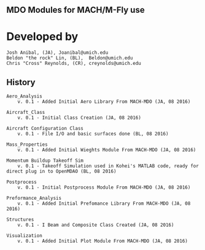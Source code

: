 ## MDO Modules for MACH/M-Fly use 

# Developed by 
	Josh Anibal, (JA), Joanibal@umich.edu
	Beldon "the rock" Lin, (BL),  Beldon@umich.edu
	Chris "Cross" Reynolds, (CR), creynolds@umich.edu

History
-------
	Aero_Analysis
		v. 0.1 - Added Initial Aero Library From MACH-MDO (JA, 08 2016)

	Aircraft_Class
		v. 0.1 - Initial Class Creation (JA, 08 2016)

	Aircraft Configuration Class
		v. 0.1 - File I/O and basic surfaces done (BL, 08 2016)

	Mass_Properties
		v. 0.1 - Added Initial Wieghts Module From MACH-MDO (JA, 08 2016)

	Momentum Buildup Takeoff Sim
		v. 0.1 - Takeoff Simulation used in Kohei's MATLAB code, ready for direct plug in to OpenMDAO (BL, 08 2016)

	Postprocess
		v. 0.1 - Initial Postprocess Module From MACH-MDO (JA, 08 2016)

	Preformance_Analysis
		v. 0.1 - Added Initial Prefomance Library From MACH-MDO (JA, 08 2016)

	Structures
		v. 0.1 - I Beam and Composite Class Created (JA, 08 2016)

	Visualization
		v. 0.1 - Added Initial Plot Module From MACH-MDO (JA, 08 2016)

	

